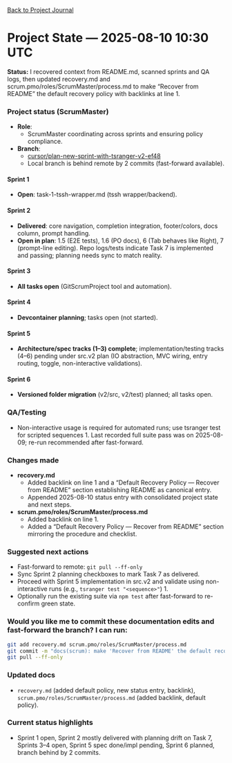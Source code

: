 [Back to Project Journal](../)

# Project State — 2025-08-10 10:30 UTC

**Status:** I recovered context from README.md, scanned sprints and QA logs, then updated recovery.md and scrum.pmo/roles/ScrumMaster/process.md to make “Recover from README” the default recovery policy with backlinks at line 1.

### Project status (ScrumMaster)
- **Role**:
  - ScrumMaster coordinating across sprints and ensuring policy compliance.
- **Branch**:
  - [cursor/plan-new-sprint-with-tsranger-v2-ef48](https://github.com/Cerulean-Circle-GmbH/Web4Articles/tree/cursor/plan-new-sprint-with-tsranger-v2-ef48)
  - Local branch is behind remote by 2 commits (fast-forward available).

#### Sprint 1
- **Open**: task-1-tssh-wrapper.md (tssh wrapper/backend).

#### Sprint 2
- **Delivered**: core navigation, completion integration, footer/colors, docs column, prompt handling.
- **Open in plan**: 1.5 (E2E tests), 1.6 (PO docs), 6 (Tab behaves like Right), 7 (prompt-line editing). Repo logs/tests indicate Task 7 is implemented and passing; planning needs sync to match reality.

#### Sprint 3
- **All tasks open** (GitScrumProject tool and automation).

#### Sprint 4
- **Devcontainer planning**; tasks open (not started).

#### Sprint 5
- **Architecture/spec tracks (1–3) complete**; implementation/testing tracks (4–6) pending under src.v2 plan (IO abstraction, MVC wiring, entry routing, toggle, non-interactive validations).

#### Sprint 6
- **Versioned folder migration** (v2/src, v2/test) planned; all tasks open.

### QA/Testing
- Non-interactive usage is required for automated runs; use tsranger test for scripted sequences 1. Last recorded full suite pass was on 2025-08-09; re-run recommended after fast-forward.

### Changes made
- **recovery.md**
  - Added backlink on line 1 and a “Default Recovery Policy — Recover from README” section establishing README as canonical entry.
  - Appended 2025-08-10 status entry with consolidated project state and next steps.
- **scrum.pmo/roles/ScrumMaster/process.md**
  - Added backlink on line 1.
  - Added a “Default Recovery Policy — Recover from README” section mirroring the procedure and checklist.

### Suggested next actions
- Fast-forward to remote: `git pull --ff-only`
- Sync Sprint 2 planning checkboxes to mark Task 7 as delivered.
- Proceed with Sprint 5 implementation in src.v2 and validate using non-interactive runs (e.g., `tsranger test "<sequence>"`) 1.
- Optionally run the existing suite via `npm test` after fast-forward to re-confirm green state.

### Would you like me to commit these documentation edits and fast-forward the branch? I can run:

```bash
git add recovery.md scrum.pmo/roles/ScrumMaster/process.md
git commit -m "docs(scrum): make 'Recover from README' the default recovery policy; add status entry; add backlinks"
git pull --ff-only
```

### Updated docs
- `recovery.md` (added default policy, new status entry, backlink), `scrum.pmo/roles/ScrumMaster/process.md` (added backlink, default policy).

### Current status highlights
- Sprint 1 open, Sprint 2 mostly delivered with planning drift on Task 7, Sprints 3–4 open, Sprint 5 spec done/impl pending, Sprint 6 planned, branch behind by 2 commits.
